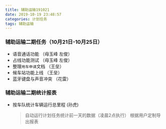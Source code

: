 ```yaml
---
title: 辅助运输191021
date: 2019-10-19 23:48:57
categories: 计划任务
tags: 辅助运输
---
```


### 辅助运输二期任务（10月21日-10月25日）
* 语音通话功能 （母玉峰 左俊）
* 占线功能测试  （母玉峰 左俊）
* 整理`用车申请`文档  （王垒）
* 候车站功能上线 （王垒）
* 蓝牙键盘与声音冲突 （花雷）

### 辅助运输二期统计报表
* 按车队统计车辆运行总里程 (孙虎)
    > 自动运行计划任务统计前一天的数据（凌晨2点执行）
    > 根据用户定制导出报表